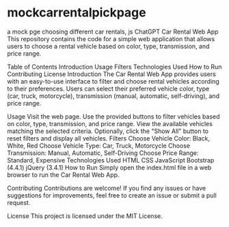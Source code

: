 # mockcarrentalpickpage
a mock pge choosing different car rentals, js 
ChatGPT
Car Rental Web App
This repository contains the code for a simple web application that allows users to choose a rental vehicle based on color, type, transmission, and price range.

Table of Contents
Introduction
Usage
Filters
Technologies Used
How to Run
Contributing
License
Introduction
The Car Rental Web App provides users with an easy-to-use interface to filter and choose rental vehicles according to their preferences. Users can select their preferred vehicle color, type (car, truck, motorcycle), transmission (manual, automatic, self-driving), and price range.

Usage
Visit the web page.
Use the provided buttons to filter vehicles based on color, type, transmission, and price range.
View the available vehicles matching the selected criteria.
Optionally, click the "Show All" button to reset filters and display all vehicles.
Filters
Choose Vehicle Color: Black, White, Red
Choose Vehicle Type: Car, Truck, Motorcycle
Choose Transmission: Manual, Automatic, Self-Driving
Choose Price Range: Standard, Expensive
Technologies Used
HTML
CSS
JavaScript
Bootstrap (4.4.1)
jQuery (3.4.1)
How to Run
Simply open the index.html file in a web browser to run the Car Rental Web App.

Contributing
Contributions are welcome! If you find any issues or have suggestions for improvements, feel free to create an issue or submit a pull request.

License
This project is licensed under the MIT License.





